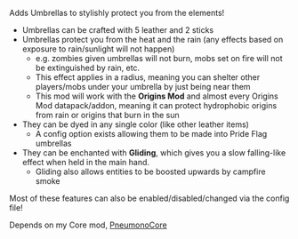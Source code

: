 Adds Umbrellas to stylishly protect you from the elements!
- Umbrellas can be crafted with 5 leather and 2 sticks
- Umbrellas protect you from the heat and the rain (any effects based on exposure to rain/sunlight will not happen)
  - e.g. zombies given umbrellas will not burn, mobs set on fire will not be extinguished by rain, etc.
  - This effect applies in a radius, meaning you can shelter other players/mobs under your umbrella by just being near them
  - This mod will work with the **Origins Mod** and almost every Origins Mod datapack/addon, meaning it can protect hydrophobic origins from rain or origins that burn in the sun
- They can be dyed in any single color (like other leather items)
  - A config option exists allowing them to be made into Pride Flag umbrellas
- They can be enchanted with **Gliding**, which gives you a slow falling-like effect when held in the main hand.
  - Gliding also allows entities to be boosted upwards by campfire smoke

Most of these features can also be enabled/disabled/changed via the config file!

Depends on my Core mod, [PneumonoCore](https://modrinth.com/mod/pneumono_core)
